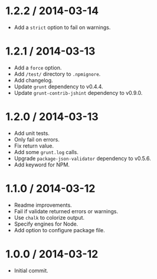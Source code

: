 1.2.2 / 2014-03-14
==================

  * Add a `strict` option to fail on warnings.

1.2.1 / 2014-03-13
==================

  * Add a `force` option.
  * Add `/test/` directory to `.npmignore`.
  * Add changelog.
  * Update `grunt` dependency to v0.4.4.
  * Update `grunt-contrib-jshint` dependency to v0.9.0.

1.2.0 / 2014-03-13
==================

  * Add unit tests.
  * Only fail on errors.
  * Fix return value.
  * Add some `grunt.log` calls.
  * Upgrade `package-json-validator` dependency to v0.5.6.
  * Add keyword for NPM.

1.1.0 / 2014-03-12
==================

  * Readme improvements.
  * Fail if validate returned errors or warnings.
  * Use `chalk` to colorize output.
  * Specify engines for Node.
  * Add option to configure package file.

1.0.0 / 2014-03-12
==================

  * Initial commit.
